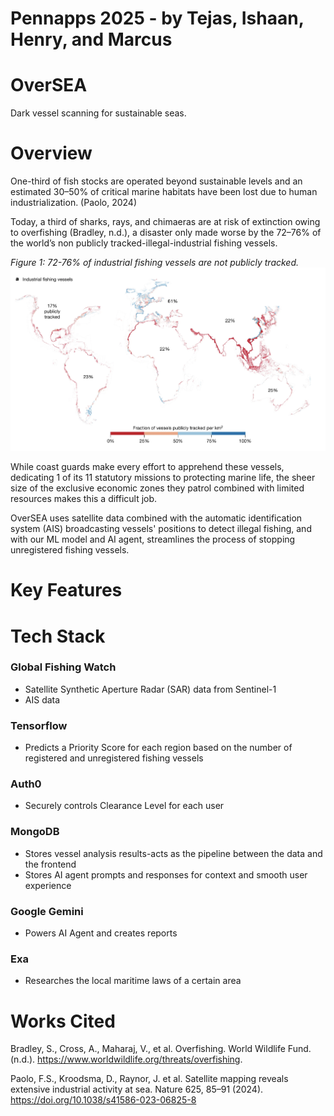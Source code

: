 # Pennapps 2025 - by Tejas, Ishaan, Henry, and Marcus

# OverSEA

Dark vessel scanning for sustainable seas.

# Overview

One-third of fish stocks are operated beyond sustainable levels and an estimated 30–50% of critical marine habitats have been lost due to human industrialization. (Paolo, 2024)

Today, a third of sharks, rays, and chimaeras are at risk of extinction owing to overfishing (Bradley, n.d.), a disaster only made worse by the 72–76% of the world’s non publicly tracked-illegal-industrial fishing vessels.

_Figure 1: 72-76% of industrial fishing vessels are not publicly tracked._
![untracked](untrackedvessels.png)

While coast guards make every effort to apprehend these vessels, dedicating 1 of its 11 statutory missions to protecting marine life, the sheer size of the exclusive economic zones they patrol combined with limited resources makes this a difficult job.

OverSEA uses satellite data combined with the automatic identification system (AIS) broadcasting vessels' positions to detect illegal fishing, and with our ML model and AI agent, streamlines the process of stopping unregistered fishing vessels.

# Key Features



# Tech Stack

### Global Fishing Watch
- Satellite Synthetic Aperture Radar (SAR) data from Sentinel-1
- AIS data

### Tensorflow
- Predicts a Priority Score for each region based on the number of registered and unregistered fishing vessels

### Auth0
- Securely controls Clearance Level for each user

### MongoDB
- Stores vessel analysis results-acts as the pipeline between the data and the frontend
- Stores AI agent prompts and responses for context and smooth user experience

### Google Gemini
- Powers AI Agent and creates reports

### Exa
- Researches the local maritime laws of a certain area

# Works Cited

Bradley, S., Cross, A., Maharaj, V., et al. Overfishing. World Wildlife Fund. (n.d.). https://www.worldwildlife.org/threats/overfishing.

Paolo, F.S., Kroodsma, D., Raynor, J. et al. Satellite mapping reveals extensive industrial activity at sea. Nature 625, 85–91 (2024). https://doi.org/10.1038/s41586-023-06825-8
